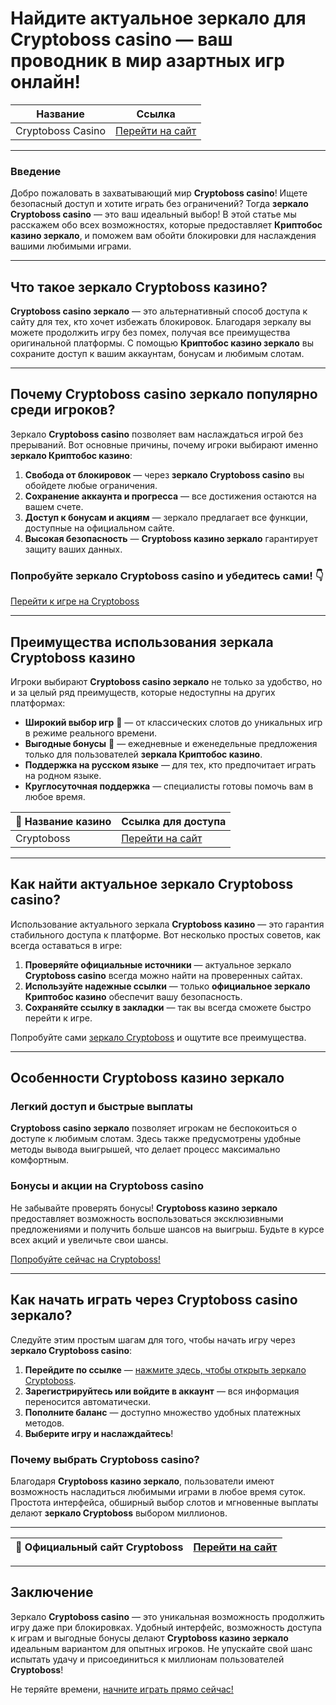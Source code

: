 # Найдите актуальное зеркало для Cryptoboss casino — ваш проводник в мир азартных игр онлайн!

| Название           | Ссылка                                           |
|--------------------|--------------------------------------------------|
| Cryptoboss Casino  | [Перейти на сайт](https://cryptobossc.online/d847bcfa9) |

---

### Введение

Добро пожаловать в захватывающий мир **Cryptoboss casino**! Ищете безопасный доступ и хотите играть без ограничений? Тогда **зеркало Cryptoboss casino** — это ваш идеальный выбор! В этой статье мы расскажем обо всех возможностях, которые предоставляет **Криптобос казино зеркало**, и поможем вам обойти блокировки для наслаждения вашими любимыми играми.

---

## Что такое зеркало Cryptoboss казино?

**Cryptoboss casino зеркало** — это альтернативный способ доступа к сайту для тех, кто хочет избежать блокировок. Благодаря зеркалу вы можете продолжить игру без помех, получая все преимущества оригинальной платформы. С помощью **Криптобос казино зеркало** вы сохраните доступ к вашим аккаунтам, бонусам и любимым слотам.

---

## Почему Cryptoboss casino зеркало популярно среди игроков?

Зеркало **Cryptoboss casino** позволяет вам наслаждаться игрой без прерываний. Вот основные причины, почему игроки выбирают именно **зеркало Криптобос казино**:

1. **Свобода от блокировок** — через **зеркало Cryptoboss casino** вы обойдете любые ограничения.
2. **Сохранение аккаунта и прогресса** — все достижения остаются на вашем счете.
3. **Доступ к бонусам и акциям** — зеркало предлагает все функции, доступные на официальном сайте.
4. **Высокая безопасность** — **Cryptoboss казино зеркало** гарантирует защиту ваших данных.

### Попробуйте зеркало Cryptoboss casino и убедитесь сами! 👇

[Перейти к игре на Cryptoboss](https://cryptobossc.online/d847bcfa9)

---

## Преимущества использования зеркала Cryptoboss казино

Игроки выбирают **Cryptoboss casino зеркало** не только за удобство, но и за целый ряд преимуществ, которые недоступны на других платформах:

- **Широкий выбор игр** 🎰 — от классических слотов до уникальных игр в режиме реального времени.
- **Выгодные бонусы** 🎁 — ежедневные и еженедельные предложения только для пользователей **зеркала Криптобос казино**.
- **Поддержка на русском языке** — для тех, кто предпочитает играть на родном языке.
- **Круглосуточная поддержка** — специалисты готовы помочь вам в любое время.

| 🔹 Название казино | Ссылка для доступа                |
|--------------------|----------------------------------|
| Cryptoboss         | [Перейти на сайт](https://cryptobossc.online/d847bcfa9) |

---

## Как найти актуальное зеркало Cryptoboss casino?

Использование актуального зеркала **Cryptoboss казино** — это гарантия стабильного доступа к платформе. Вот несколько простых советов, как всегда оставаться в игре:

1. **Проверяйте официальные источники** — актуальное зеркало **Cryptoboss casino** всегда можно найти на проверенных сайтах.
2. **Используйте надежные ссылки** — только **официальное зеркало Криптобос казино** обеспечит вашу безопасность.
3. **Сохраняйте ссылку в закладки** — так вы всегда сможете быстро перейти к игре.

Попробуйте сами [зеркало Cryptoboss](https://cryptobossc.online/d847bcfa9) и ощутите все преимущества.

---

## Особенности Cryptoboss казино зеркало

### Легкий доступ и быстрые выплаты

**Cryptoboss casino зеркало** позволяет игрокам не беспокоиться о доступе к любимым слотам. Здесь также предусмотрены удобные методы вывода выигрышей, что делает процесс максимально комфортным.

### Бонусы и акции на Cryptoboss casino

Не забывайте проверять бонусы! **Cryptoboss казино зеркало** предоставляет возможность воспользоваться эксклюзивными предложениями и получить больше шансов на выигрыш. Будьте в курсе всех акций и увеличьте свои шансы.

[Попробуйте сейчас на Cryptoboss!](https://cryptobossc.online/d847bcfa9)

---

## Как начать играть через Cryptoboss casino зеркало?

Следуйте этим простым шагам для того, чтобы начать игру через **зеркало Cryptoboss casino**:

1. **Перейдите по ссылке** — [нажмите здесь, чтобы открыть зеркало Cryptoboss](https://cryptobossc.online/d847bcfa9).
2. **Зарегистрируйтесь или войдите в аккаунт** — вся информация переносится автоматически.
3. **Пополните баланс** — доступно множество удобных платежных методов.
4. **Выберите игру и наслаждайтесь**!

### Почему выбрать Cryptoboss casino?

Благодаря **Cryptoboss казино зеркало**, пользователи имеют возможность насладиться любимыми играми в любое время суток. Простота интерфейса, обширный выбор слотов и мгновенные выплаты делают **зеркало Cryptoboss** выбором миллионов.

---

| 🎲 Официальный сайт Cryptoboss | [Перейти на сайт](https://cryptobossc.online/d847bcfa9) |
|--------------------------------|----------------------------------------------------------|

---

## Заключение

Зеркало **Cryptoboss casino** — это уникальная возможность продолжить игру даже при блокировках. Удобный интерфейс, возможность доступа к играм и выгодные бонусы делают **Cryptoboss казино зеркало** идеальным вариантом для опытных игроков. Не упускайте свой шанс испытать удачу и присоединиться к миллионам пользователей **Cryptoboss**!

Не теряйте времени, [начните играть прямо сейчас!](https://cryptobossc.online/d847bcfa9)
